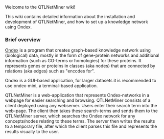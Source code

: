 Welcome to the QTLNetMiner wiki!

This wiki contains detailed information about the installation and development of QTLNetMiner, and how to set up a knowledge network using Ondex.

### Brief overview

[Ondex](http://www.ondex.org/index.shtml) is a program that creates graph-based knowledge network using (biological) data, mostly in the form of gene-protein networks and additional information (such as GO-terms or homologies) for these proteins. It represents genes or proteins in classes (aka nodes) that are connected by relations (aka edges) such as "encodes for".

Ondex is a GUI-based application, for larger datasets it is recommended to use ondex-mini, a terminal-based application.

QTLNetMiner is a web-application that represents Ondex-networks in a webpage for easier searching and browsing. QTLNetMiner consists of a client deployed using any webserver. Users enter their search term into the web-page. The client then takes these search-terms and sends them to the QTLNetMiner server, which searches the Ondex network for any concepts/nodes relating to these terms. The server then writes the results to a temporary file, after which the client parses this file and represents the results visually to the user.
